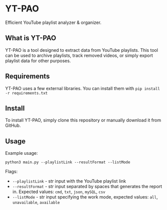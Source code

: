 # YT-PAO
Efficient YouTube playlist analyzer & organizer.

## What is YT-PAO

YT-PAO is a tool designed to extract data from YouTube playlists. This tool can be used to archive playlists, track removed videos, or simply export playlist data for other purposes.

## Requirements

YT-PAO uses a few external libraries. You can install them with `pip install -r requirements.txt`

## Install

To install YT-PAO, simply clone this repository or manually download it from GitHub.

## Usage

Example usage:

`python3 main.py --playlistLink --resultFormat --listMode`

Flags:

- `--playlistLink` - str input with the YouTube playlist link
- `--resultFormat` - str input separated by spaces that generates the report in. Expected values: `cmd`, `txt`, `json`, `mySQL`, `csv`
- `--listMode` - str input specifying the work mode, expected values: `all`, `unavailable`, `available`
